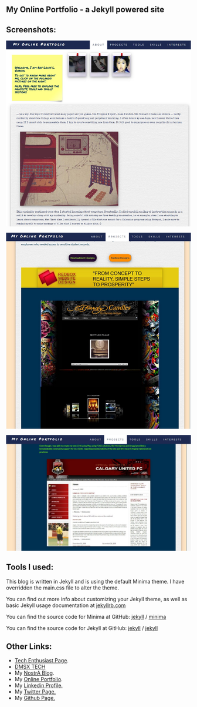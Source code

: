 ## My Online Portfolio - a Jekyll powered site

## Screenshots:

![Screenshot of my online portfolio](ss_1.jpg)

![Screenshot of my online portfolio](ss_2.jpg)

![Screenshot of my online portfolio](ss_3.jpg)



## Tools I used:

This blog is written in Jekyll and is using the default Minima theme. I have overridden the main.css file to alter the theme.

You can find out more info about customizing your Jekyll theme, as well as basic Jekyll usage documentation at [jekyllrb.com](https://jekyllrb.com/)

You can find the source code for Minima at GitHub:
[jekyll][jekyll-organization] /
[minima](https://github.com/jekyll/minima)

You can find the source code for Jekyll at GitHub:
[jekyll][jekyll-organization] /
[jekyll][ jekyll-organization ]

## Other Links:

- [Tech Enthusiast Page][techenthusiast-page].
- [DMSX TECH][dmsx-tech]
- My [NostrA Blog][ nostra-blog ].
- My [Online Portfolio][ my-online-portfolio].
- My [Linkedin Profile.][ my-linkedin-profile]
- My [Twitter Page.][ my-twitter ]
- My [Github Page.][ my-github-page ]

[dmsx-tech]: http://dmsx.tech/
[techenthusiast-page]: https://techenthusiasts.github.io/
[nostra-blog]: https://nostra.dmsx.tech/
[my-online-portfolio]: https://portfolio.dmsx.tech/
[my-linkedin-profile]: https://www.linkedin.com/in/roylouisgarcia/
[my-twitter]: https://twitter.com/roylouisgarcia/
[my-github-page]: https://github.com/roylouisgarcia
[jekyll-organization]: https://github.com/jekyll